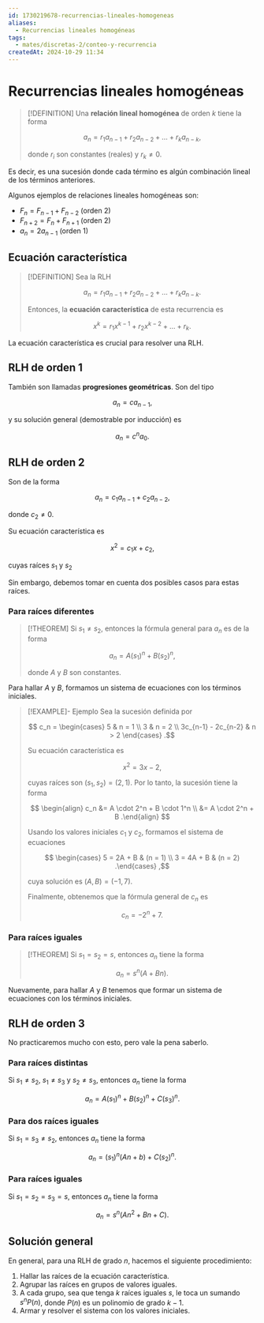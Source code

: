 ```yaml
---
id: 1730219678-recurrencias-lineales-homogeneas
aliases:
  - Recurrencias lineales homogéneas
tags:
  - mates/discretas-2/conteo-y-recurrencia
createdAt: 2024-10-29 11:34
---
```


# Recurrencias lineales homogéneas

> [!DEFINITION]
> Una **relación lineal homogénea** de orden $k$ tiene la forma
> 
> $$
> a_n = r_1a_{n-1} + r_2a_{n-2} + \ldots + r_ka_{n-k}
> ,$$
> 
> donde $r_i$ son constantes (reales) y $r_k \neq 0$.

Es decir, es una sucesión donde cada término es algún combinación lineal de los términos anteriores.

Algunos ejemplos de relaciones lineales homogéneas son:

- $F_n = F_{n-1} + F_{n-2}$ (orden 2)
- $F_{n+2} = F_n + F_{n+1}$ (orden 2)
- $a_n = 2a_{n-1}$ (orden 1)

## Ecuación característica

> [!DEFINITION]
> Sea la RLH
> 
> $$
> a_n = r_1a_{n-1} + r_2a_{n-2} + \ldots + r_ka_{n-k}
> .$$
> 
> Entonces, la **ecuación característica** de esta recurrencia es
> 
> $$
> x^k = r_1x^{k-1} + r_2x^{k-2} + \ldots + r_k
> .$$

La ecuación característica es crucial para resolver una RLH.

## RLH de orden 1

También son llamadas **progresiones geométricas**. Son del tipo

$$
a_n = ca_{n-1}
,$$

y su solución general (demostrable por inducción) es

$$
a_n = c^n a_0
.$$

## RLH de orden 2

Son de la forma

$$
a_n = c_1a_{n-1} + c_2a_{n-2}
,$$

donde $c_2 \neq 0$.

Su ecuación característica es

$$
x^2 = c_1x + c_2
,$$

cuyas raíces $s_1$ y $s_2$

Sin embargo, debemos tomar en cuenta dos posibles casos para estas raíces.

### Para raíces diferentes

> [!THEOREM]
> Si $s_1 \neq s_2$, entonces la fórmula general para $a_n$ es de la forma
> 
> $$
> a_n = A(s_1)^n + B(s_2)^n
> ,$$
> 
> donde $A$ y $B$ son constantes.

Para hallar $A$ y $B$, formamos un sistema de ecuaciones con los términos iniciales.

> [!EXAMPLE]- Ejemplo
> Sea la sucesión definida por
> 
> $$
> c_n = \begin{cases}
> 5 & n = 1 \\
> 3 & n = 2 \\
> 3c_{n-1} - 2c_{n-2} & n > 2
> \end{cases}
> .$$
> 
> Su ecuación característica es
> 
> $$
> x^2 = 3x - 2
> ,$$
> 
> cuyas raíces son $(s_1, s_2) = (2, 1)$. Por lo tanto, la sucesión tiene la forma
> 
> $$
> \begin{align}
> c_n &= A \cdot 2^n + B \cdot 1^n \\
>    &= A \cdot 2^n + B
> .\end{align}
> $$
> 
> Usando los valores iniciales $c_1$ y $c_2$, formamos el sistema de ecuaciones
> 
> $$
> \begin{cases}
> 5 = 2A + B & (n = 1) \\
> 3 = 4A + B & (n = 2)
> .\end{cases}
> ,$$
> 
> cuya solución es $(A, B) = (-1, 7)$.
> 
> Finalmente, obtenemos que la fórmula general de $c_n$ es
> 
> $$
> c_n = -2^n + 7
> .$$

### Para raíces iguales

> [!THEOREM]
> Si $s_1 = s_2 = s$, entonces $a_n$ tiene la forma
> 
> $$
> a_n = s^n(A + Bn)
> .$$

Nuevamente, para hallar $A$ y $B$ tenemos que formar un sistema de ecuaciones con los términos iniciales.

## RLH de orden 3

No practicaremos mucho con esto, pero vale la pena saberlo.

### Para raíces distintas

Si $s_1 \neq s_2$, $s_1 \neq s_3$ y $s_2 \neq s_3$, entonces $a_n$ tiene la forma

$$
a_n = A(s_1)^n + B(s_2)^n + C(s_3)^n
.$$

### Para dos raíces iguales

Si $s_1 = s_3 \neq s_2$, entonces $a_n$ tiene la forma

$$
a_n = (s_1)^n(An + b) + C(s_2)^n
.$$

### Para raíces iguales

Si $s_1 = s_2 = s_3 = s$, entonces $a_n$ tiene la forma

$$
a_n = s^n(An^2 + Bn + C)
.$$

## Solución general

En general, para una RLH de grado $n$, hacemos el siguiente procedimiento:

1. Hallar las raíces de la ecuación característica.
2. Agrupar las raíces en grupos de valores iguales.
3. A cada grupo, sea que tenga $k$ raíces iguales $s$, le toca un sumando $s^n P(n)$, donde $P(n)$ es un polinomio de grado $k - 1$.
4. Armar y resolver el sistema con los valores iniciales.
